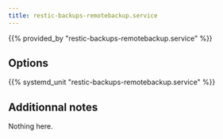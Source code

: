 ```yaml
---
title: restic-backups-remotebackup.service
---
```


{{% provided_by "restic-backups-remotebackup.service" %}}

## Options

{{% systemd_unit "restic-backups-remotebackup.service" %}}

## Additionnal notes

Nothing here.